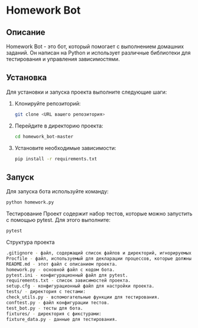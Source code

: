# Homework Bot

## Описание
Homework Bot - это бот, который помогает с выполнением домашних заданий. Он написан на Python и использует различные библиотеки для тестирования и управления зависимостями.

## Установка
Для установки и запуска проекта выполните следующие шаги:

1. Клонируйте репозиторий:
    ```bash
    git clone <URL вашего репозитория>
    ```
2. Перейдите в директорию проекта:
    ```bash
    cd homework_bot-master
    ```
3. Установите необходимые зависимости:
    ```bash
    pip install -r requirements.txt
    ```

## Запуск
Для запуска бота используйте команду:
```bash
python homework.py
```

Тестирование
Проект содержит набор тестов, которые можно запустить с помощью pytest. Для этого выполните:

```bash
pytest
```
Структура проекта
```bash
.gitignore - файл, содержащий список файлов и директорий, игнорируемых Git.
Procfile - файл, используемый для декларации процессов, которые должны быть запущены на хостинге (например, Heroku).
README.md - этот файл с описанием проекта.
homework.py - основной файл с кодом бота.
pytest.ini - конфигурационный файл для pytest.
requirements.txt - список зависимостей проекта.
setup.cfg - конфигурационный файл для настройки проекта.
tests/ - директория с тестами:
check_utils.py - вспомогательные функции для тестирования.
conftest.py - файл конфигурации тестов.
test_bot.py - тесты для бота.
fixtures/ - директория с фикстурами:
fixture_data.py - данные для тестирования.
```
